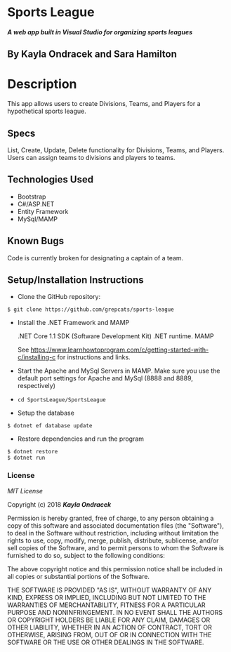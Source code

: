 # Sports League

##### A web app built in Visual Studio for organizing sports leagues

## By Kayla Ondracek and Sara Hamilton

# Description
This app allows users to create Divisions, Teams, and Players for a hypothetical sports league.

## Specs
List, Create, Update, Delete functionality for Divisions, Teams, and Players. Users can assign teams to divisions and players to teams.

## Technologies Used
* Bootstrap
* C#/ASP.NET
* Entity Framework
* MySql/MAMP

## Known Bugs
Code is currently broken for designating a captain of a team.

## Setup/Installation Instructions
  * Clone the GitHub repository:
  ```
  $ git clone https://github.com/grepcats/sports-league
  ```

  * Install the .NET Framework and MAMP

    .NET Core 1.1 SDK (Software Development Kit)
    .NET runtime.
    MAMP

    See https://www.learnhowtoprogram.com/c/getting-started-with-c/installing-c for instructions and links.

* Start the Apache and MySql Servers in MAMP. Make sure you use the default port settings for Apache and MySql (8888 and 8889, respectively)

* `cd SportsLeague/SportsLeague`

*  Setup the database

  ```
  $ dotnet ef database update
  ```
*  Restore dependencies and run the program
  ```
  $ dotnet restore
  $ dotnet run
  ```

### License

*MIT License*

Copyright (c) 2018 **_Kayla Ondracek_**

Permission is hereby granted, free of charge, to any person obtaining a copy
of this software and associated documentation files (the "Software"), to deal
in the Software without restriction, including without limitation the rights
to use, copy, modify, merge, publish, distribute, sublicense, and/or sell
copies of the Software, and to permit persons to whom the Software is
furnished to do so, subject to the following conditions:

The above copyright notice and this permission notice shall be included in all
copies or substantial portions of the Software.

THE SOFTWARE IS PROVIDED "AS IS", WITHOUT WARRANTY OF ANY KIND, EXPRESS OR
IMPLIED, INCLUDING BUT NOT LIMITED TO THE WARRANTIES OF MERCHANTABILITY,
FITNESS FOR A PARTICULAR PURPOSE AND NONINFRINGEMENT. IN NO EVENT SHALL THE
AUTHORS OR COPYRIGHT HOLDERS BE LIABLE FOR ANY CLAIM, DAMAGES OR OTHER
LIABILITY, WHETHER IN AN ACTION OF CONTRACT, TORT OR OTHERWISE, ARISING FROM,
OUT OF OR IN CONNECTION WITH THE SOFTWARE OR THE USE OR OTHER DEALINGS IN THE
SOFTWARE.

